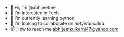 - 👋 Hi, I’m @abhijeetme
- 👀 I’m interested in Tech
- 🌱 I’m currently learning python
- 💞️ I’m looking to collaborate on *notyetdecided*
- 📫 How to reach me abhijeetkulkarni47@yahoo.com

<!---
abhijeetme/abhijeetme is a ✨ special ✨ repository because its `README.md` (this file) appears on your GitHub profile.
You can click the Preview link to take a look at your changes.
--->
